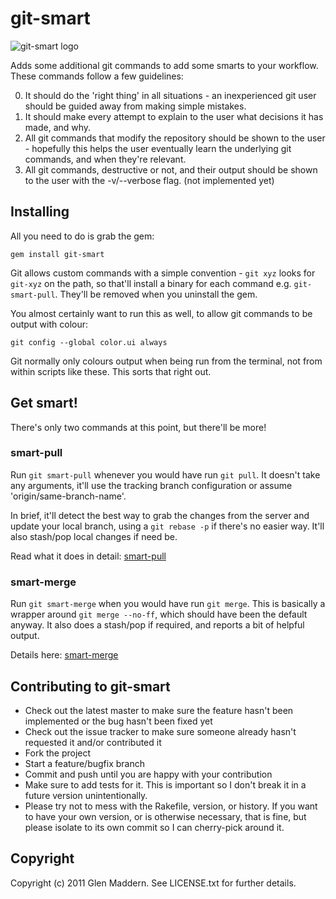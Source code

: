 # git-smart

![git-smart logo](https://github.com/geelen/git-smart/raw/master/docs/images/git-smart.png)

Adds some additional git commands to add some smarts to your workflow. These commands follow a few guidelines:

0. It should do the 'right thing' in all situations - an inexperienced git user should be guided away from making simple mistakes.
0. It should make every attempt to explain to the user what decisions it has made, and why.
0. All git commands that modify the repository should be shown to the user - hopefully this helps the user eventually learn the underlying git commands, and when they're relevant.
0. All git commands, destructive or not, and their output should be shown to the user with the -v/--verbose flag. (not implemented yet)

## Installing

All you need to do is grab the gem:

    gem install git-smart

Git allows custom commands with a simple convention - `git xyz` looks for `git-xyz` on the path, so that'll install a binary for each command e.g. `git-smart-pull`. They'll be removed when you uninstall the gem.

You almost certainly want to run this as well, to allow git commands to be output with colour:

    git config --global color.ui always

Git normally only colours output when being run from the terminal, not from within scripts like these. This sorts that right out.
  
## Get smart!

There's only two commands at this point, but there'll be more!

### smart-pull

Run `git smart-pull` whenever you would have run `git pull`. It doesn't take any arguments, it'll use the tracking branch configuration or assume 'origin/same-branch-name'.

In brief, it'll detect the best way to grab the changes from the server and update your local branch, using a `git rebase -p` if there's no easier way. It'll also stash/pop local changes if need be.

Read what it does in detail: [smart-pull](http://github-displayer.heroku.com/geelen/git-smart/raw/master/docs/smart-pull.html)

### smart-merge

Run `git smart-merge` when you would have run `git merge`. This is basically a wrapper around `git merge --no-ff`, which should have been the default anyway. It also does a stash/pop if required, and reports a bit of helpful output.

Details here: [smart-merge](http://github-displayer.heroku.com/geelen/git-smart/raw/master/docs/smart-merge.html)

## Contributing to git-smart

* Check out the latest master to make sure the feature hasn't been implemented or the bug hasn't been fixed yet
* Check out the issue tracker to make sure someone already hasn't requested it and/or contributed it
* Fork the project
* Start a feature/bugfix branch
* Commit and push until you are happy with your contribution
* Make sure to add tests for it. This is important so I don't break it in a future version unintentionally.
* Please try not to mess with the Rakefile, version, or history. If you want to have your own version, or is otherwise necessary, that is fine, but please isolate to its own commit so I can cherry-pick around it.

## Copyright

Copyright (c) 2011 Glen Maddern. See LICENSE.txt for
further details.
